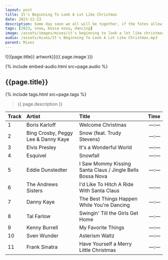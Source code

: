 ```yaml
---
layout: post
title: It's Beginning To Look A Lot Like Christmas
date: 2023-12-23
description: Some day soon we all will be together, if the fates allow
tags: [2023, snow, bossa nova, dancing]
image: /assets/images/mixes/it's beginning to look a lot like christmas.jpg
audio: /assets/mixes/It's Beginning To Look A Lot Like Christmas.mp3
parent: Mixes
---
```


![{{page.title}} artwork}]({{ page.image }})

{% include embed-audio.html src=page.audio %}

## {{page.title}}
{% include tags.html src=page.tags %}
>{{ page.description }}

| Track | Artist                                    | Title                                                     | Time  |
|:------|:------------------------------------------|:----------------------------------------------------------|------:|
| 1     | Boris Karloff                             | Welcome Christmas                                         | —:—   |
| 2     | Bing Crosby, Peggy Lee & Danny Kaye       | Snow (feat. Trudy Stevens)                                | —:—   |
| 3     | Elvis Presley                             | It's a Wonderful World                                    | —:—   |
| 4     | Esquivel                                  | Snowfall                                                  | —:—   |
| 5     | Eddie Dunstedter                          | I Saw Mommy Kissing Santa Claus / Jingle Bells Bossa Nova | —:—   |
| 6     | The Andrews Sisters                       | I'd Like To Hitch A Ride With Santa Claus                 | —:—   |
| 7     | Danny Kaye                                | The Best Things Happen While You're Dancing               | —:—   |
| 8     | Tal Farlow                                | Swingin' Till the Girls Get Home                          | —:—   |
| 9     | Kenny Burrell                             | My Favorite Things                                        | —:—   |
| 10    | Sven Wunder                               | Asterism Waltz                                            | —:—   |
| 11    | Frank Sinatra                             | Have Yourself a Merry Little Christmas                    | —:—   |
